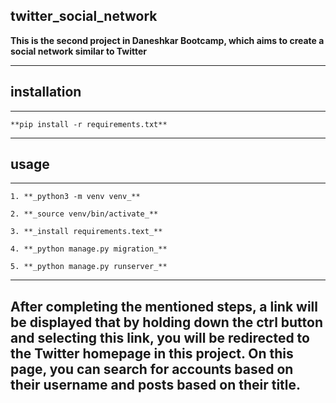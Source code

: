## twitter_social_network

**This is the second project in Daneshkar Bootcamp, which aims to create a social network similar to Twitter**

---
## **installation**
---

```
**pip install -r requirements.txt**
```


---
## **usage**
---

```
1. **_python3 -m venv venv_**
```

```
2. **_source venv/bin/activate_**
```

```
3. **_install requirements.text_**
```

```
4. **_python manage.py migration_**
```

```
5. **_python manage.py runserver_**
```

---
**After completing the mentioned steps, a link will be displayed that by holding down the ctrl button and selecting this link, you will be redirected to the Twitter homepage in this project. On this page, you can search for accounts based on their username and posts based on their title.**
---





